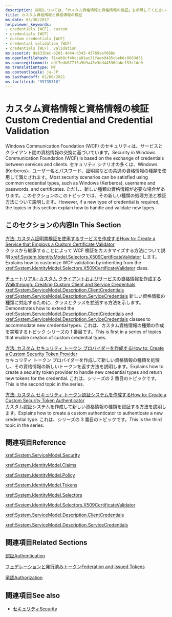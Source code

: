 ```yaml
---
description: 詳細については、「カスタム資格情報と資格情報の検証」を参照してください。
title: カスタム資格情報と資格情報の検証
ms.date: 03/30/2017
helpviewer_keywords:
- credentials [WCF], custom
- credentials [WCF]
- custom credentials [WCF]
- credential validation [WCF]
- credentials [WCF], validation
ms.assetid: da831bec-e281-4d44-b343-437b5eef688e
ms.openlocfilehash: f1ceb8cf46cca01ac31faeb9485cbeb6c8663d31
ms.sourcegitcommit: ddf7edb67715a5b9a45e3dd44536dabc153c1de0
ms.translationtype: MT
ms.contentlocale: ja-JP
ms.lasthandoff: 02/06/2021
ms.locfileid: "99735310"
---
```

# <a name="custom-credential-and-credential-validation"></a><span data-ttu-id="4f067-103">カスタム資格情報と資格情報の検証</span><span class="sxs-lookup"><span data-stu-id="4f067-103">Custom Credential and Credential Validation</span></span>

<span data-ttu-id="4f067-104">Windows Communication Foundation (WCF) のセキュリティは、サービスとクライアント間の資格情報の交換に基づいています。</span><span class="sxs-lookup"><span data-stu-id="4f067-104">Security in Windows Communication Foundation (WCF) is based on the exchange of credentials between services and clients.</span></span> <span data-ttu-id="4f067-105">セキュリティ シナリオの多くは、Windows (Kerberos)、ユーザー名とパスワード、証明書などの共通の資格情報の種類を使用して満たされます。</span><span class="sxs-lookup"><span data-stu-id="4f067-105">Most security scenarios can be satisfied using common credential types, such as Windows (Kerberos), username and passwords, and certificates.</span></span> <span data-ttu-id="4f067-106">ただし、新しい種類の資格情報が必要な場合があります。このセクションのこのトピックでは、その新しい種類の処理方法と検証方法について説明します。</span><span class="sxs-lookup"><span data-stu-id="4f067-106">However, if a new type of credential is required, the topics in this section explain how to handle and validate new types.</span></span>  
  
## <a name="in-this-section"></a><span data-ttu-id="4f067-107">このセクションの内容</span><span class="sxs-lookup"><span data-stu-id="4f067-107">In This Section</span></span>  

 [<span data-ttu-id="4f067-108">方法: カスタム証明書検証を使用するサービスを作成する</span><span class="sxs-lookup"><span data-stu-id="4f067-108">How to: Create a Service that Employs a Custom Certificate Validator</span></span>](how-to-create-a-service-that-employs-a-custom-certificate-validator.md)  
 <span data-ttu-id="4f067-109">クラスから継承することによって WCF 検証をカスタマイズする方法について説明 <xref:System.IdentityModel.Selectors.X509CertificateValidator> します。</span><span class="sxs-lookup"><span data-stu-id="4f067-109">Explains how to customize WCF validation by inheriting from the <xref:System.IdentityModel.Selectors.X509CertificateValidator> class.</span></span>  
  
 [<span data-ttu-id="4f067-110">チュートリアル: カスタム クライアントおよびサービスの資格情報を作成する</span><span class="sxs-lookup"><span data-stu-id="4f067-110">Walkthrough: Creating Custom Client and Service Credentials</span></span>](walkthrough-creating-custom-client-and-service-credentials.md)  
 <span data-ttu-id="4f067-111"><xref:System.ServiceModel.Description.ClientCredentials> <xref:System.ServiceModel.Description.ServiceCredentials> 新しい資格情報の種類に対応するために、クラスとクラスを拡張する方法を示します。</span><span class="sxs-lookup"><span data-stu-id="4f067-111">Demonstrates how to extend the <xref:System.ServiceModel.Description.ClientCredentials> and <xref:System.ServiceModel.Description.ServiceCredentials> classes to accommodate new credential types.</span></span> <span data-ttu-id="4f067-112">これは、カスタム資格情報の種類の作成を実現するトピック シリーズの 1 番目です。</span><span class="sxs-lookup"><span data-stu-id="4f067-112">This is first in a series of topics that enable creation of custom credential types.</span></span>  
  
 [<span data-ttu-id="4f067-113">方法: カスタム セキュリティ トークン プロバイダーを作成する</span><span class="sxs-lookup"><span data-stu-id="4f067-113">How to: Create a Custom Security Token Provider</span></span>](how-to-create-a-custom-security-token-provider.md)  
 <span data-ttu-id="4f067-114">セキュリティ トークン プロバイダーを作成して新しい資格情報の種類を処理し、その資格情報の新しいトークンを返す方法を説明します。</span><span class="sxs-lookup"><span data-stu-id="4f067-114">Explains how to create a security token provider to handle new credential types and return new tokens for the credential.</span></span> <span data-ttu-id="4f067-115">これは、シリーズの 2 番目のトピックです。</span><span class="sxs-lookup"><span data-stu-id="4f067-115">This is the second topic in the series.</span></span>  
  
 [<span data-ttu-id="4f067-116">方法: カスタム セキュリティ トークン認証システムを作成する</span><span class="sxs-lookup"><span data-stu-id="4f067-116">How to: Create a Custom Security Token Authenticator</span></span>](how-to-create-a-custom-security-token-authenticator.md)  
 <span data-ttu-id="4f067-117">カスタム認証システムを作成して新しい資格情報の種類を認証する方法を説明します。</span><span class="sxs-lookup"><span data-stu-id="4f067-117">Explains how to create a custom authenticator to authenticate a new credential type.</span></span> <span data-ttu-id="4f067-118">これは、シリーズの 3 番目のトピックです。</span><span class="sxs-lookup"><span data-stu-id="4f067-118">This is the third topic in the series.</span></span>  
  
## <a name="reference"></a><span data-ttu-id="4f067-119">関連項目</span><span class="sxs-lookup"><span data-stu-id="4f067-119">Reference</span></span>  

 <xref:System.ServiceModel.Security>  
  
 <xref:System.IdentityModel.Claims>  
  
 <xref:System.IdentityModel.Policy>  
  
 <xref:System.IdentityModel.Tokens>  
  
 <xref:System.IdentityModel.Selectors>  
  
 <xref:System.IdentityModel.Selectors.X509CertificateValidator>  
  
 <xref:System.ServiceModel.Description.ClientCredentials>  
  
 <xref:System.ServiceModel.Description.ServiceCredentials>  
  
## <a name="related-sections"></a><span data-ttu-id="4f067-120">関連項目</span><span class="sxs-lookup"><span data-stu-id="4f067-120">Related Sections</span></span>  

 [<span data-ttu-id="4f067-121">認証</span><span class="sxs-lookup"><span data-stu-id="4f067-121">Authentication</span></span>](../feature-details/authentication-in-wcf.md)  
  
 [<span data-ttu-id="4f067-122">フェデレーションと発行済みトークン</span><span class="sxs-lookup"><span data-stu-id="4f067-122">Federation and Issued Tokens</span></span>](../feature-details/federation-and-issued-tokens.md)  
  
 [<span data-ttu-id="4f067-123">承認</span><span class="sxs-lookup"><span data-stu-id="4f067-123">Authorization</span></span>](../feature-details/authorization-in-wcf.md)  
  
## <a name="see-also"></a><span data-ttu-id="4f067-124">関連項目</span><span class="sxs-lookup"><span data-stu-id="4f067-124">See also</span></span>

- [<span data-ttu-id="4f067-125">セキュリティ</span><span class="sxs-lookup"><span data-stu-id="4f067-125">Security</span></span>](../feature-details/security.md)
